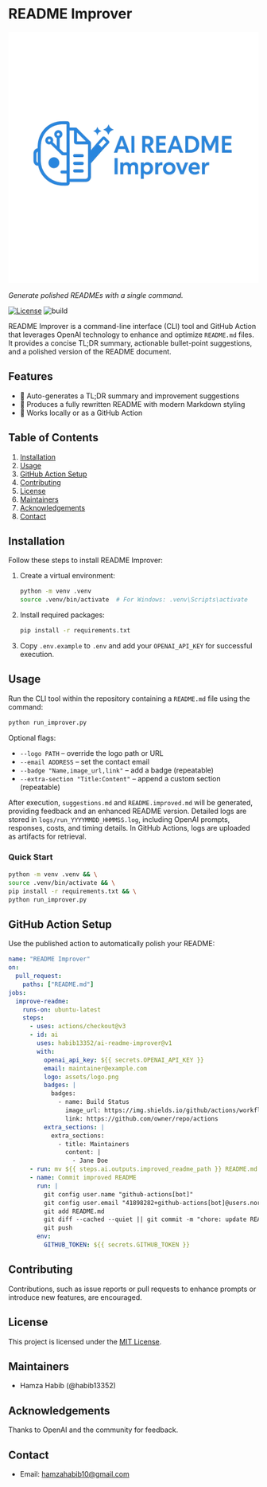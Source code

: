 # README Improver

![Logo](assets/logo.png)

*Generate polished READMEs with a single command.*

[![License](https://img.shields.io/badge/license-MIT-blue.svg)](LICENSE) ![build](https://img.shields.io/badge/build-passing-brightgreen)

README Improver is a command-line interface (CLI) tool and GitHub Action that leverages OpenAI technology to enhance and optimize `README.md` files. It provides a concise TL;DR summary, actionable bullet-point suggestions, and a polished version of the README document.

## Features

- 📄 Auto-generates a TL;DR summary and improvement suggestions
- 📝 Produces a fully rewritten README with modern Markdown styling
- 🧩 Works locally or as a GitHub Action

## Table of Contents

1. [Installation](#installation)
2. [Usage](#usage)
3. [GitHub Action Setup](#github-action-setup)
4. [Contributing](#contributing)
5. [License](#license)
6. [Maintainers](#maintainers)
7. [Acknowledgements](#acknowledgements)
8. [Contact](#contact)

## Installation

Follow these steps to install README Improver:

1. Create a virtual environment:
    ```bash
    python -m venv .venv
    source .venv/bin/activate  # For Windows: .venv\Scripts\activate
    ```

2. Install required packages:
    ```bash
    pip install -r requirements.txt
    ```

3. Copy `.env.example` to `.env` and add your `OPENAI_API_KEY` for successful execution.

## Usage

Run the CLI tool within the repository containing a `README.md` file using the command:
```bash
python run_improver.py
```

Optional flags:

- `--logo PATH` – override the logo path or URL
- `--email ADDRESS` – set the contact email
- `--badge "Name,image_url,link"` – add a badge (repeatable)
- `--extra-section "Title:Content"` – append a custom section (repeatable)

After execution, `suggestions.md` and `README.improved.md` will be generated, providing feedback and an enhanced README version. Detailed logs are stored in `logs/run_YYYYMMDD_HHMMSS.log`, including OpenAI prompts, responses, costs, and timing details. In GitHub Actions, logs are uploaded as artifacts for retrieval.

### Quick Start

```bash
python -m venv .venv && \
source .venv/bin/activate && \
pip install -r requirements.txt && \
python run_improver.py
```

## GitHub Action Setup

Use the published action to automatically polish your README:

```yaml
name: "README Improver"
on:
  pull_request:
    paths: ["README.md"]
jobs:
  improve-readme:
    runs-on: ubuntu-latest
    steps:
      - uses: actions/checkout@v3
      - id: ai
        uses: habib13352/ai-readme-improver@v1
        with:
          openai_api_key: ${{ secrets.OPENAI_API_KEY }}
          email: maintainer@example.com
          logo: assets/logo.png
          badges: |
            badges:
              - name: Build Status
                image_url: https://img.shields.io/github/actions/workflow/status/owner/repo/ci.yml
                link: https://github.com/owner/repo/actions
          extra_sections: |
            extra_sections:
              - title: Maintainers
                content: |
                  - Jane Doe
      - run: mv ${{ steps.ai.outputs.improved_readme_path }} README.md
      - name: Commit improved README
        run: |
          git config user.name "github-actions[bot]"
          git config user.email "41898282+github-actions[bot]@users.noreply.github.com"
          git add README.md
          git diff --cached --quiet || git commit -m "chore: update README"
          git push
        env:
          GITHUB_TOKEN: ${{ secrets.GITHUB_TOKEN }}
```

## Contributing

Contributions, such as issue reports or pull requests to enhance prompts or introduce new features, are encouraged.

## License

This project is licensed under the [MIT License](LICENSE).

## Maintainers

- Hamza Habib (@habib13352)

## Acknowledgements

Thanks to OpenAI and the community for feedback.

## Contact

- Email: hamzahabib10@gmail.com
